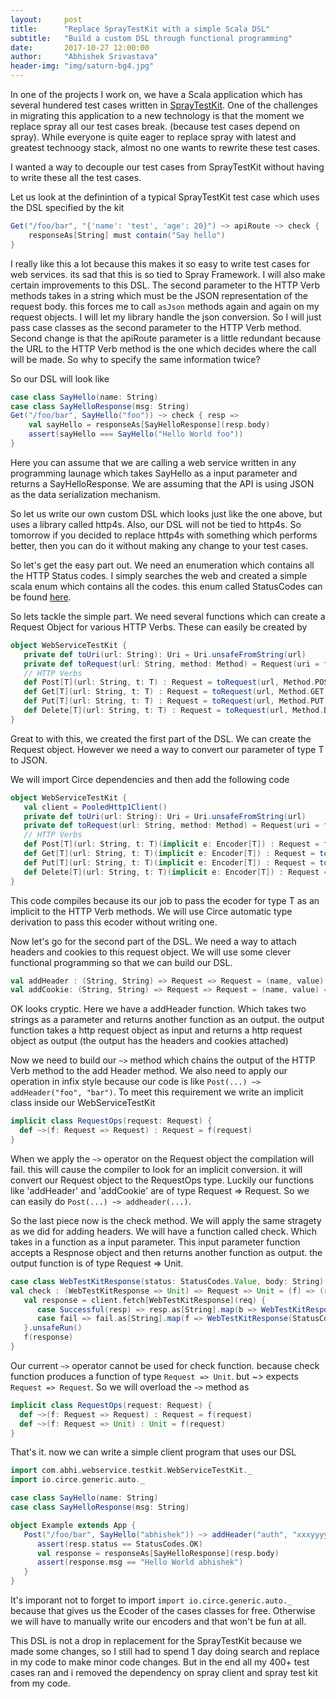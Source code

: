 ```yaml
---
layout:     post
title:      "Replace SprayTestKit with a simple Scala DSL"
subtitle:   "Build a custom DSL through functional programming"
date:       2017-10-27 12:00:00
author:     "Abhishek Srivastava"
header-img: "img/saturn-bg4.jpg"
---
```


In one of the projects I work on, we have a Scala application which has several hundered test cases written in [SprayTestKit][1]. One of the challenges in migrating this application to a new technology is that the moment we replace spray all our test cases break. (because test cases depend on spray). While everyone is quite eager to replace spray with latest and greatest technoogy stack, almost no one wants to rewrite these test cases.

I wanted a way to decouple our test cases from SprayTestKit without having to write these all the test cases.

Let us look at the definintion of a typical SprayTestKit test case which uses the DSL specified by the kit

```scala
Get("/foo/bar", "{'name': 'test', 'age': 20}") ~> apiRoute ~> check {
    responseAs[String] must contain("Say hello")
}
```

I really like this a lot because this makes it so easy to write test cases for web services. its sad that this is so tied to Spray Framework. I will also make certain improvements to this DSL. The second parameter to the HTTP Verb methods takes in a string which must be the JSON representation of the request body. this forces me to call `asJson` methods again and again on my request objects. I will let my library handle the json conversion. So I will just pass case classes as the second parameter to the HTTP Verb method. Second change is that the apiRoute parameter is a little redundant because the URL to the HTTP Verb method is the one which decides where the call will be made. So why to specify the same information twice?

So our DSL will look like

```scala
case class SayHello(name: String)
case class SayHelloResponse(msg: String)
Get("/foo/bar", SayHello("foo")) ~> check { resp => 
	val sayHello = responseAs[SayHelloResponse](resp.body)
	assert(sayHello === SayHello("Hello World foo"))
}
```

Here you can assume that we are calling a web service written in any programming launage which takes SayHello as a input parameter and returns a SayHelloResponse. We are assuming that the API is using JSON as the data serialization mechanism.

So let us write our own custom DSL which looks just like the one above, but uses a library called http4s. Also, our DSL will not be tied to http4s. So tomorrow if you decided to replace http4s with something which performs better, then you can do it without making any change to your test cases.


So let's get the easy part out. We need an enumeration which contains all the HTTP Status codes. I simply searches the web and created a simple scala enum which contains all the codes. this enum called StatusCodes can be found [here][2].

So lets tackle the simple part. We need several functions which can create a Request Object for various HTTP Verbs. These can easily be created by 

```scala
object WebServiceTestKit {
   private def toUri(url: String): Uri = Uri.unsafeFromString(url)
   private def toRequest(url: String, method: Method) = Request(uri = toUri(url), method = method)
   // HTTP Verbs
   def Post[T](url: String, t: T) : Request = toRequest(url, Method.POST)
   def Get[T](url: String, t: T) : Request = toRequest(url, Method.GET)
   def Put[T](url: String, t: T) : Request = toRequest(url, Method.PUT)
   def Delete[T](url: String, t: T) : Request = toRequest(url, Method.DELETE)
}
```

Great to with this, we created the first part of the DSL. We can create the Request object. However we need a way to convert our parameter of type T to JSON.

We will import Circe dependencies and then add the following code

```scala
object WebServiceTestKit {
   val client = PooledHttp1Client() 	
   private def toUri(url: String): Uri = Uri.unsafeFromString(url)
   private def toRequest(url: String, method: Method) = Request(uri = toUri(url), method = method)
   // HTTP Verbs
   def Post[T](url: String, t: T)(implicit e: Encoder[T]) : Request = toRequest(url, Method.POST).withBody(t.asJson.noSpaces).unsafeRun()
   def Get[T](url: String, t: T)(implicit e: Encoder[T]) : Request = toRequest(url, Method.GET).withBody(t.asJson.noSpaces).unsafeRun()
   def Put[T](url: String, t: T)(implicit e: Encoder[T]) : Request = toRequest(url, Method.PUT).withBody(t.asJson.noSpaces).unsafeRun()
   def Delete[T](url: String, t: T)(implicit e: Encoder[T]) : Request = toRequest(url, Method.DELETE).withBody(t.asJson.noSpaces).unsafeRun()
}
```

This code compiles because its our job to pass the ecoder for type T as an implicit to the HTTP Verb methods. We will use Circe automatic type derivation to pass this ecoder without writing one.

Now let's go for the second part of the DSL. We need a way to attach headers and cookies to this request object. We will use some clever functional programming so that we can build our DSL.

```scala
val addHeader : (String, String) => Request => Request = (name, value) => (req: Request) => req.putHeaders(Header(name, value))
val addCookie: (String, String) => Request => Request = (name, value) => (req: Request) => req.putHeaders(org.http4s.headers.Cookie(Cookie(name, value)))
```

OK looks cryptic. Here we have a addHeader function. Which takes two strings as a parameter and returns another function as an output. the output function takes a http request object as input and returns a http request object as output (the output has the headers and cookies attached)

Now we need to build our `~>` method which chains the output of the HTTP Verb method to the add Header method. We also need to apply our operation in infix style because our code is like `Post(...) ~> addHeader("foo", "bar")`. To meet this requirement we write an implicit class inside our WebServiceTestKit

```scala
implicit class RequestOps(request: Request) {
  def ~>(f: Request => Request) : Request = f(request)
}
```

When we apply the `~>` operator on the Request object the compilation will fail. this will cause the compiler to look for an implicit conversion. it will convert our Request object to the RequestOps type. Luckily our functions like 'addHeader' and 'addCookie' are of type Request => Request. So we can easily do `Post(...) ~> addheader(...)`.

So the last piece now is the check method. We will apply the same stragety as we did for adding headers. We will have a function called check. Which takes in a function as a input parameter. This input parameter function accepts a Respnose object and then returns another function as output. the output function is of type Request => Unit. 

```scala
case class WebTestKitResponse(status: StatusCodes.Value, body: String)
val check : (WebTestKitResponse => Unit) => Request => Unit = (f) => (req: Request) => {
   val response = client.fetch[WebTestKitResponse](req) {
      case Successful(resp) => resp.as[String].map(b => WebTestKitResponse(StatusCodes.fromInt(200), b))
      case fail => fail.as[String].map(f => WebTestKitResponse(StatusCodes.fromInt(fail.status.code), f))
   }.unsafeRun()
   f(response)
}
```

Our current `~>` operator cannot be used for check function. because check function produces a function of type `Request => Unit`. but ~> expects `Request => Request`. So we will overload the `~>` method as

```scala
implicit class RequestOps(request: Request) {
  def ~>(f: Request => Request) : Request = f(request)
  def ~>(f: Request => Unit) : Unit = f(request)  
}
```

That's it. now we can write a simple client program that uses our DSL

```scala
import com.abhi.webservice.testkit.WebServiceTestKit._
import io.circe.generic.auto._

case class SayHello(name: String)
case class SayHelloResponse(msg: String)

object Example extends App {
   Post("/foo/bar", SayHello("abhishek")) ~> addHeader("auth", "xxxyyyy") ~> check { resp =>
      assert(resp.status == StatusCodes.OK)
      val response = responseAs[SayHelloResponse](resp.body)
      assert(response.msg == "Hello World abhishek")
   }
}
```

It's imporant not to forget to import `import io.circe.generic.auto._` because that gives us the Ecoder of the cases classes for free. Otherwise we will have to manually write our encoders and that won't be fun at all.

This DSL is not a drop in replacement for the SprayTestKit because we made some changes, so I still had to spend 1 day doing search and replace in my code to make minor code changes. But in the end all my 400+ test cases ran and i removed the dependency on spray client and spray test kit from my code.


[1]: https://github.com/spray/spray/tree/master/spray-testkit/src
[2]: https://github.com/abhsrivastava/WebServiceTestKit/blob/master/src/main/scala/com/abhi/webservice/testkit/StatusCodes.scala